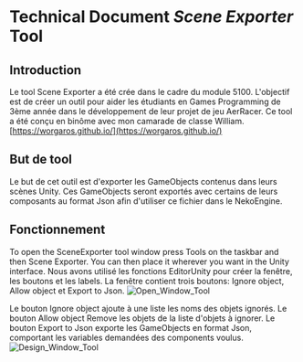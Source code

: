 # Technical Document *Scene Exporter* Tool

## Introduction
Le tool Scene Exporter a été crée dans le cadre du module 5100. L'objectif est de créer un outil pour aider les étudiants en Games Programming de 3ème année dans le développement de leur projet de jeu AerRacer.
Ce tool a été conçu en binôme avec mon camarade de classe William.[https://worgaros.github.io/](https://worgaros.github.io/)

## But de tool
Le but de cet outil est d'exporter les GameObjects contenus dans leurs scènes Unity. Ces GameObjects seront exportés avec certains de leurs composants au format Json afin d'utiliser ce fichier dans le NekoEngine.

## Fonctionnement

To open the SceneExporter tool window press Tools on the taskbar and then Scene Exporter. You can then place it wherever you want in the Unity interface.
Nous avons utilisé les fonctions EditorUnity pour créer la fenêtre, les boutons et les labels. La fenêtre contient trois boutons: Ignore object, Allow object et Export to Json.
![Open_Window_Tool](SosoLaMojo.github.io/assets/GIF/Open_Window.gif)

Le bouton Ignore object ajoute à une liste les noms des objets ignorés.
Le bouton Allow object Remove les objets de la liste d'objets à ignorer.
Le bouton Export to Json exporte les GameObjects en format Json, comportant les variables demandées des components voulus.
![Design_Window_Tool](SosoLaMojo.github.io/assets/PNG/Tool_Scene_Exporter/Design_Window.PNG)

